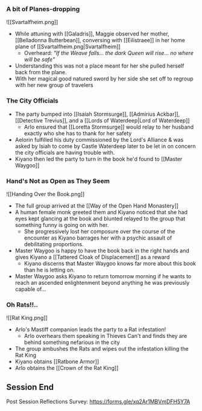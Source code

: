 ### A bit of Planes-dropping
![[Svartalfheim.png]]
- While attuning with [[Galadris]], Maggie observed her mother, [[Belladonna Butterbean]], conversing with [[Eilistraee]] in her home plane of [[Svartalfheim.png|Svartalfheim]]
	- Overheard: *"If the Weave falls... the dark Queen will rise... no where will be safe"*
- Understanding this was not a place meant for her she pulled herself back from the plane.
- With her magical good natured sword by her side she set off to regroup with her new group of travelers
### The City Officials
- The party bumped into [[Isaiah Stormsurge]], [[Admirius Ackbar]], [[Detective Trevius]], and a [[Lords of Waterdeep|Lord of Waterdeep]]
	- Arlo ensured that [[Loretta Stormsurge]] would relay to her husband exactly who she has to thank for her safety
- Aelorin fulfilled his duty commissioned by the Lord's Alliance & was asked by Isiah to come by Castle Waterdeep later to be let in on concern the city officials are having trouble with.
- Kiyano then led the party to turn in the book he'd found to [[Master Waygoo]]
### Hand's Not as Open as They Seem
![[Handing Over the Book.png]]
- The full group arrived at the [[Way of the Open Hand Monastery]]
- A human female monk greeted them and Kiyano noticed that she had eyes kept glancing at the book and blunted relayed to the group that something funny is going on with her.
	- She progressively lost her composure over the course of the encounter as Kiyano barrages her with a psychic assault of debilitating proportions.
- Master Waygoo is happy to have the book back in the right hands and gives Kiyano a [[Tattered Cloak of Displacement]] as a reward
	- Kiyano discerns that Master Waygoo knows far more about this book than he is letting on.
- Master Waygoo asks Kiyano to return tomorrow morning if he wants to reach an ascended enlightenment beyond anything he was previously capable of...
### Oh Rats!!..
![[Rat King.png]]
- Arlo's Mastiff companion leads the party to a Rat infestation!
	- Arlo overhears them speaking in Thieves Can't and finds they are behind something nefarious in the city
- The group ambushes the Rats and wipes out the infestation killing the Rat King
- Kiyano obtains [[Ratbone Armor]]
- Arlo obtains the [[Crown of the Rat King]]

## Session End

Post Session Reflections Survey: https://forms.gle/xq2Ar1MBVmDFH5Y7A